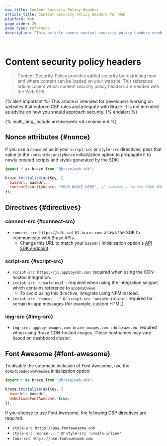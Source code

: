 ```yaml
---
nav_title: Content Security Policy Headers
article_title: Content Security Policy Headers for Web
platform: Web
page_order: 25
page_type: reference
description: "This article covers content security policy headers needed with the Braze Web SDK."

---
```


# Content security policy headers

> Content-Security-Policy provides added security by restricting how and where content can be loaded on your website. This reference article covers which content security policy headers are needed with the Web SDK.

{% alert important %}
This article is intended for developers working on websites that enforce CSP rules and integrate with Braze. It is not intended as advice on how you should approach security.
{% endalert %}

{% multi_lang_include archive/web-v4-rename.md %}

## Nonce attributes {#nonce}

If you use a `nonce` value in your `script-src` or `style-src` directives, pass that value to the `contentSecurityNonce` initialization option to propagate it to newly created scripts and styles generated by the SDK:

```javascript
import * as braze from "@braze/web-sdk";

braze.initialize(apiKey, {
  baseUrl: baseUrl,
  contentSecurityNonce: "YOUR-NONCE-HERE", // assumes a "nonce-YOUR-NONCE-HERE" CSP value
});
```

## Directives {#directives}

### connect-src {#connect-src}

- `connect-src https://sdk.iad-01.braze.com`: allows the SDK to communicate with Braze APIs.
  - Change this URL to match your `baseUrl` initialization option's [API SDK endpoint]({{site.baseurl}}/user_guide/administrative/access_braze/sdk_endpoints/).

### script-src {#script-src}

- `script-src https://js.appboycdn.com`: required when using the CDN-hosted integration.
- `script-src 'unsafe-eval'`: required when using the integration snippet which contains reference to `appboyQueue`
  - To avoid using this directive, integrate using NPM instead.
- `script-src 'nonce-...'` or `script-src 'unsafe-inline'`: required for certain in-app messages (for example, custom HTML).

### img-src {#img-src}
- `img-src: appboy-images.com braze-images.com cdn.braze.eu`: required when using Braze CDN-hosted images. These hostnames may vary based on dashboard cluster.

## Font Awesome {#font-awesome}

To disable the automatic inclusion of Font Awesome, use the `doNotLoadFontAwesome` initialization option:

```javascript
import * as braze from "@braze/web-sdk";

braze.initialize(apiKey, {
  baseUrl: baseUrl,
  doNotLoadFontAwesome: true,
});
```

If you choose to use Font Awesome, the following CSP directives are required:

- `style-src https://use.fontawesome.com`
- `style-src 'nonce-...'` or `style-src 'unsafe-inline'`
- `font-src https://use.fontawesome.com`
